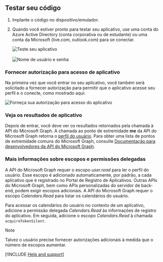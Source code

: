 ## <a name="test-your-code"></a>Testar seu código

1. Implante o código no dispositivo/emulador.

2. Quando você estiver pronto para testar seu aplicativo, use uma conta do Azure Active Directory (conta corporativa ou de estudante) ou uma conta da Microsoft (live.com, outlook.com) para se conectar. 

    ![Teste seu aplicativo](media/active-directory-develop-guidedsetup-android-test/mainwindow.png)
    <br/><br/>
    ![Nome de usuário e senha](media/active-directory-develop-guidedsetup-android-test/usernameandpassword.png)

### <a name="provide-consent-for-application-access"></a>Fornecer autorização para acesso de aplicativo
Na primeira vez que você entrar no seu aplicativo, você também será solicitado a fornecer autorização para permitir que o aplicativo acesse seu perfil e o conecte, como mostrado aqui: 

![Forneça sua autorização para acesso do aplicativo](media/active-directory-develop-guidedsetup-android-test/androidconsent.png)


### <a name="view-application-results"></a>Veja os resultados de aplicativo
Depois de entrar, você deve ver os resultados retornados pela chamada à API do Microsoft Graph. A chamada ao ponto de extremidade **me** da API do Microsoft Graph retorna o [perfil do usuário](https://graph.microsoft.com/v1.0/me). Para obter uma lista de pontos de extremidade comuns do Microsoft Graph, consulte [Documentação para desenvolvedores da API do Microsoft Graph](https://developer.microsoft.com/graph/docs#common-microsoft-graph-queries).

<!--start-collapse-->
### <a name="more-information-about-scopes-and-delegated-permissions"></a>Mais informações sobre escopos e permissões delegadas

A API do Microsoft Graph requer o escopo *user.read* para ler o perfil do usuário. Esse escopo é adicionado automaticamente, por padrão, a cada aplicativo que é registrado no Portal de Registro de Aplicativos. Outras APIs do Microsoft Graph, bem como APIs personalizadas do servidor de back-end, podem exigir escopos adicionais. A API do Microsoft Graph requer o escopo *Calendars.Read* para listar os calendários do usuário. 

Para acessar os calendários do usuário no contexto de um aplicativo, adicione a permissão delegada *Calendars.Read* às informações de registro do aplicativo. Em seguida, adicione o escopo *Calendars.Read* à chamada `acquireTokenSilent`. 

>[!NOTE]
>Talvez o usuário precise fornecer autorizações adicionais à medida que o número de escopos aumentar.

<!--end-collapse-->

[!INCLUDE  [Help and support](active-directory-develop-help-support-include.md)]
